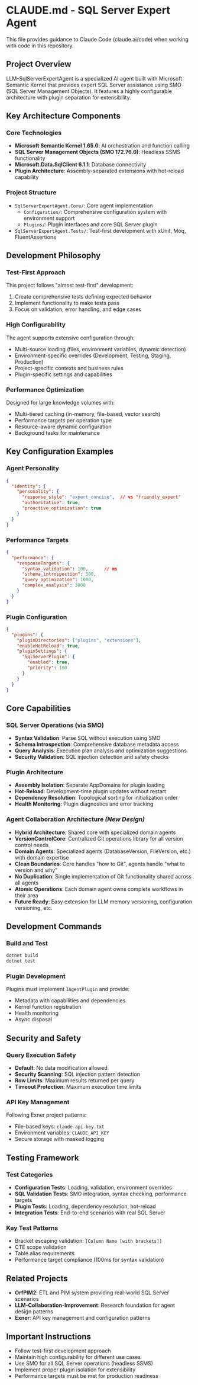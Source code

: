 # CLAUDE.md - SQL Server Expert Agent

This file provides guidance to Claude Code (claude.ai/code) when working with code in this repository.

## Project Overview

LLM-SqlServerExpertAgent is a specialized AI agent built with Microsoft Semantic Kernel that provides expert SQL Server assistance using SMO (SQL Server Management Objects). It features a highly configurable architecture with plugin separation for extensibility.

## Key Architecture Components

### Core Technologies
- **Microsoft Semantic Kernel 1.65.0**: AI orchestration and function calling
- **SQL Server Management Objects (SMO 172.76.0)**: Headless SSMS functionality  
- **Microsoft.Data.SqlClient 6.1.1**: Database connectivity
- **Plugin Architecture**: Assembly-separated extensions with hot-reload capability

### Project Structure
- `SqlServerExpertAgent.Core/`: Core agent implementation
  - `Configuration/`: Comprehensive configuration system with environment support
  - `Plugins/`: Plugin interfaces and core SQL Server plugin
- `SqlServerExpertAgent.Tests/`: Test-first development with xUnit, Moq, FluentAssertions

## Development Philosophy

### Test-First Approach
This project follows "almost test-first" development:
1. Create comprehensive tests defining expected behavior
2. Implement functionality to make tests pass
3. Focus on validation, error handling, and edge cases

### High Configurability
The agent supports extensive configuration through:
- Multi-source loading (files, environment variables, dynamic detection)
- Environment-specific overrides (Development, Testing, Staging, Production)
- Project-specific contexts and business rules
- Plugin-specific settings and capabilities

### Performance Optimization
Designed for large knowledge volumes with:
- Multi-tiered caching (in-memory, file-based, vector search)
- Performance targets per operation type
- Resource-aware dynamic configuration
- Background tasks for maintenance

## Key Configuration Examples

### Agent Personality
```json
{
  "identity": {
    "personality": {
      "response_style": "expert_concise",  // vs "friendly_expert"
      "authoritative": true,
      "proactive_optimization": true
    }
  }
}
```

### Performance Targets
```json
{
  "performance": {
    "responseTargets": {
      "syntax_validation": 100,      // ms
      "schema_introspection": 500,
      "query_optimization": 1000,
      "complex_analysis": 3000
    }
  }
}
```

### Plugin Configuration
```json
{
  "plugins": {
    "pluginDirectories": ["plugins", "extensions"],
    "enableHotReload": true,
    "pluginSettings": {
      "SqlServerPlugin": {
        "enabled": true,
        "priority": 100
      }
    }
  }
}
```

## Core Capabilities

### SQL Server Operations (via SMO)
- **Syntax Validation**: Parse SQL without execution using SMO
- **Schema Introspection**: Comprehensive database metadata access
- **Query Analysis**: Execution plan analysis and optimization suggestions
- **Security Validation**: SQL injection detection and safety checks

### Plugin Architecture
- **Assembly Isolation**: Separate AppDomains for plugin loading
- **Hot-Reload**: Development-time plugin updates without restart
- **Dependency Resolution**: Topological sorting for initialization order
- **Health Monitoring**: Plugin diagnostics and error tracking

### Agent Collaboration Architecture *(New Design)*
- **Hybrid Architecture**: Shared core with specialized domain agents
- **VersionControlCore**: Centralized Git operations library for all version control needs
- **Domain Agents**: Specialized agents (DatabaseVersion, FileVersion, etc.) with domain expertise
- **Clean Boundaries**: Core handles "how to Git", agents handle "what to version and why"
- **No Duplication**: Single implementation of Git functionality shared across all agents
- **Atomic Operations**: Each domain agent owns complete workflows in their area
- **Future Ready**: Easy extension for LLM memory versioning, configuration versioning, etc.

## Development Commands

### Build and Test
```bash
dotnet build
dotnet test
```

### Plugin Development
Plugins must implement `IAgentPlugin` and provide:
- Metadata with capabilities and dependencies
- Kernel function registration
- Health monitoring
- Async disposal

## Security and Safety

### Query Execution Safety
- **Default**: No data modification allowed
- **Security Scanning**: SQL injection pattern detection
- **Row Limits**: Maximum results returned per query
- **Timeout Protection**: Maximum execution time limits

### API Key Management
Following Exner project patterns:
- File-based keys: `claude-api-key.txt`
- Environment variables: `CLAUDE_API_KEY`
- Secure storage with masked logging

## Testing Framework

### Test Categories
- **Configuration Tests**: Loading, validation, environment overrides
- **SQL Validation Tests**: SMO integration, syntax checking, performance targets
- **Plugin Tests**: Loading, dependency resolution, hot-reload
- **Integration Tests**: End-to-end scenarios with real SQL Server

### Key Test Patterns
- Bracket escaping validation: `[Column Name [with brackets]]`
- CTE scope validation
- Table alias requirements
- Performance target compliance (100ms for syntax validation)

## Related Projects
- **OrfPIM2**: ETL and PIM system providing real-world SQL Server scenarios
- **LLM-Collaboration-Improvement**: Research foundation for agent design patterns
- **Exner**: API key management and configuration patterns

## Important Instructions
- Follow test-first development approach
- Maintain high configurability for different use cases
- Use SMO for all SQL Server operations (headless SSMS)
- Implement proper plugin isolation for extensibility
- Performance targets must be met for production readiness